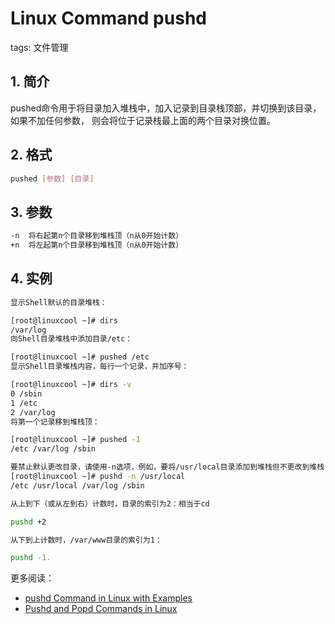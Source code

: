 #  Linux Command pushd
tags: 文件管理

## 1. 简介
pushed命令用于将目录加入堆栈中，加入记录到目录栈顶部，并切换到该目录，如果不加任何参数， 则会将位于记录栈最上面的两个目录对换位置。
## 2. 格式

```bash
pushed [参数] [目录]
```
## 3. 参数

```bash
-n	将右起第n个目录移到堆栈顶（n从0开始计数）
+n	将左起第n个目录移到堆栈顶（n从0开始计数）
```
## 4. 实例

```bash
显示Shell默认的目录堆栈：

[root@linuxcool ~]# dirs
/var/log
向Shell目录堆栈中添加目录/etc：

[root@linuxcool ~]# pushed /etc
显示Shell目录堆栈内容，每行一个记录，并加序号：

[root@linuxcool ~]# dirs -v
0 /sbin
1 /etc
2 /var/log
将第一个记录移到堆栈顶：

[root@linuxcool ~]# pushed -1
/etc /var/log /sbin

要禁止默认更改目录，请使用-n选项，例如，要将/usr/local目录添加到堆栈但不更改到堆栈
[root@linuxcool ~]# pushd -n /usr/local
/etc /usr/local /var/log /sbin

从上到下（或从左到右）计数时，目录的索引为2：相当于cd

pushd +2

从下到上计数时，/var/www目录的索引为1：

pushd -1.

```
更多阅读：

 - [pushd Command in Linux with Examples](https://www.geeksforgeeks.org/pushd-command-in-linux-with-examples/)
 - [Pushd and Popd Commands in Linux](https://linuxize.com/post/popd-and-pushd-commands-in-linux/)
